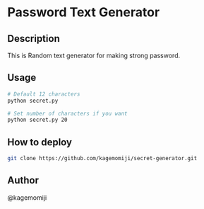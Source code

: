 # Password Text Generator

## Description

This is Random text generator for making strong password.

## Usage

```bash
# Default 12 characters
python secret.py

# Set number of characters if you want
python secret.py 20
```

## How to deploy

```bash
git clone https://github.com/kagemomiji/secret-generator.git
```

## Author

@kagemomiji
